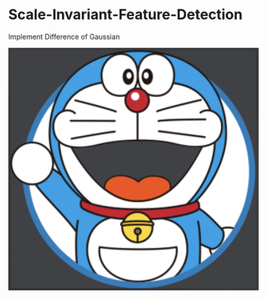 # Scale-Invariant-Feature-Detection
Implement Difference of Gaussian

![image](https://github.com/ronnie0726/Scale-Invariant-Feature-Detection/blob/main/testdata/1.png)
